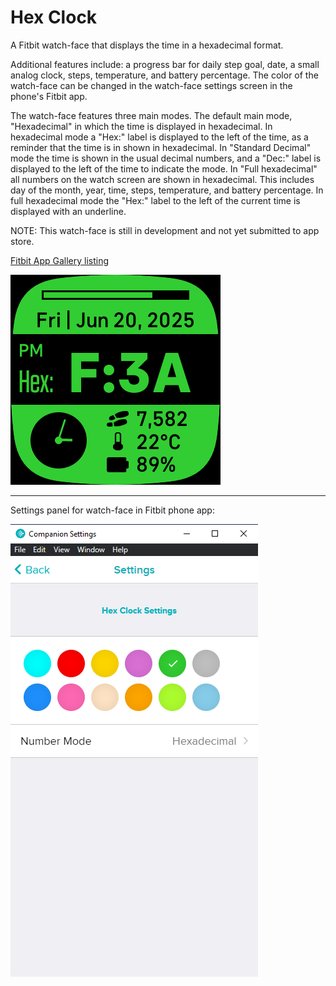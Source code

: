 # Hex Clock
A Fitbit watch-face that displays the time in a hexadecimal format. 

Additional features include: a progress bar for daily step goal, date, a small analog clock, steps, temperature, and battery percentage. The color of the watch-face can be changed in the watch-face settings screen in the phone's Fitbit app. 

The watch-face features three main modes. The default main mode, "Hexadecimal" in which the time is displayed in hexadecimal. In hexadecimal mode a "Hex:" label is displayed to the left of the time, as a reminder that the time is in shown in hexadecimal. In "Standard Decimal" mode the time is shown in the usual decimal numbers, and a "Dec:" label is displayed to the left of the time to indicate the mode. In "Full hexadecimal" all numbers on the watch screen are shown in hexadecimal. This includes day of the month, year, time, steps, temperature, and battery percentage. In full hexadecimal mode the "Hex:" label to the left of the current time is displayed with an underline. 

NOTE: This watch-face is still in development and not yet submitted to app store. 

[Fitbit App Gallery listing](https://gallery.fitbit.com/details/2332fe64-124f-4c94-852f-7686552522af?key=4a38aea7-998b-4bd0-b2fa-9abdad2b91b4)

![screenshot of watch-face](Screenshot.png)

---
Settings panel for watch-face in Fitbit phone app: 

![seetings panel in Fitbit phone app](Settings%20Panel.png)

